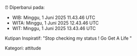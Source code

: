 ⏰ Diperbarui pada:
- WIB: Minggu, 1 Juni 2025 11.43.46 UTC
- WITA: Minggu, 1 Juni 2025 12.43.46 UTC
- WIT: Minggu, 1 Juni 2025 13.43.46 UTC

Kutipan Inspiratif:
"Stop checking my status ! Go Get A Life "


Kategori: attitude

